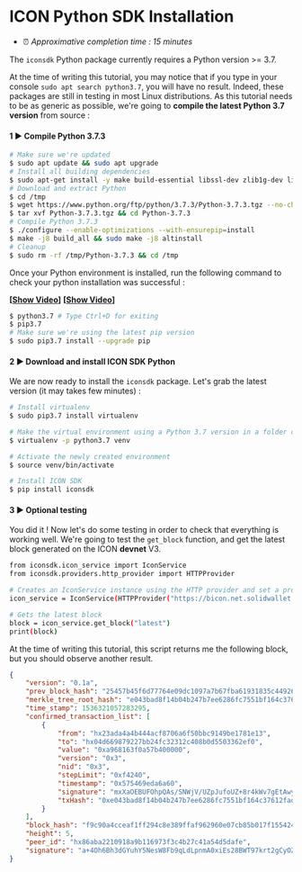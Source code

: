 # ICON Python SDK Installation

- ⏰ *Approximative completion time : 15 minutes*

The `iconsdk` Python package currently requires a Python version >= 3.7.

At the time of writing this tutorial, you may notice that if you type in your console `sudo apt search python3.7`, you will have no result.
Indeed, these packages are still in testing in most Linux distributions. 
As this tutorial needs to be as generic as possible, we're going to **compile the latest Python 3.7 version** from source :

#### 1 ▶ Compile Python 3.7.3

```bash
# Make sure we're updated
$ sudo apt update && sudo apt upgrade
# Install all building dependencies
$ sudo apt-get install -y make build-essential libssl-dev zlib1g-dev libbz2-dev libreadline-dev libsqlite3-dev wget curl llvm libncurses5-dev  libncursesw5-dev xz-utils tk-dev autoconf libtool libsecp256k1-dev
# Download and extract Python
$ cd /tmp
$ wget https://www.python.org/ftp/python/3.7.3/Python-3.7.3.tgz --no-check-certificate
$ tar xvf Python-3.7.3.tgz && cd Python-3.7.3
# Compile Python 3.7.3
$ ./configure --enable-optimizations --with-ensurepip=install
$ make -j8 build_all && sudo make -j8 altinstall
# Cleanup
$ sudo rm -rf /tmp/Python-3.7.3 && cd /tmp
```

Once your Python environment is installed, run the following command to check your python installation was successful :

**[[Show Video](https://gfycat.com/GoodRadiantAmurminnow "Show Video")]**
**[[Show Video](https://gfycat.com/AmpleHeftyDrever "Show Video")]**

```bash
$ python3.7 # Type Ctrl+D for exiting
$ pip3.7
# Make sure we're using the latest pip version
$ sudo pip3.7 install --upgrade pip
```

#### 2 ▶ Download and install ICON SDK Python

We are now ready to install the `iconsdk` package.
Let's grab the latest version (it may takes few minutes) :

```bash
# Install virtualenv
$ sudo pip3.7 install virtualenv

# Make the virtual environment using a Python 3.7 version in a folder called "venv"
$ virtualenv -p python3.7 venv

# Activate the newly created environment
$ source venv/bin/activate 

# Install ICON SDK
$ pip install iconsdk
```

#### 3 ▶ Optional testing

You did it ! Now let's do some testing in order to check that everything is working well.
We're going to test the `get_block` function, and get the latest block generated on the ICON **devnet** V3.

```bash
from iconsdk.icon_service import IconService
from iconsdk.providers.http_provider import HTTPProvider

# Creates an IconService instance using the HTTP provider and set a provider.
icon_service = IconService(HTTPProvider("https://bicon.net.solidwallet.io/", 3))

# Gets the latest block
block = icon_service.get_block("latest")
print(block)
```

At the time of writing this tutorial, this script returns me the following block, but you should observe another result.
```json
{
    "version": "0.1a",
    "prev_block_hash": "25457b45f6d77764e09dc1097a7b67fba61931835c44926e86124047cce1a70c",
    "merkle_tree_root_hash": "e043bad8f14b04b247b7ee6286fc7551bf164c37612fada6d5a8f258e1871d82",
    "time_stamp": 1536321057283295,
    "confirmed_transaction_list": [
        {
            "from": "hx23ada4a4b444acf8706a6f50bbc9149be1781e13",
            "to": "hx04d669879227bb24fc32312c408b0d5503362ef0",
            "value": "0xa968163f0a57b400000",
            "version": "0x3",
            "nid": "0x3",
            "stepLimit": "0xf4240",
            "timestamp": "0x575469eda6a60",
            "signature": "mxXaOEBUFOhpQAs/SNWjV/UZpJufoUZ+8r4kWv7gEtAwynaVrS7e9cBazoyF+tm038XMgcZDx+t+1mo8Zx63/gA=",
            "txHash": "0xe043bad8f14b04b247b7ee6286fc7551bf164c37612fada6d5a8f258e1871d82"
        }
    ],
    "block_hash": "f9c90a4cceaf1ff294c8e389ffaf962960e07cb85b017f155424279f49909d7f",
    "height": 5,
    "peer_id": "hx86aba2210918a9b116973f3c4b27c41a54d5dafe",
    "signature": "a+4Oh6Bh3dGYuhY5NesW8Fb9qLdLpnmA0xiEs28BWT97krt2gCyOZ4Yk5BvOYrqTRkV0WgasRoJi0fIVQsYmmAE="
}
```

